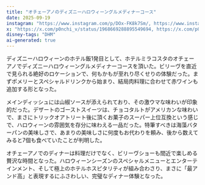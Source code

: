 ```yaml
---
title: "オチェーアノのディズニーハロウィーングルメディナーコース"
date: 2025-09-19
instagram: "https://www.instagram.com/p/DOx-FK8k7Sm/, https://www.instagram.com/p/DO0h5zrk8Ec/, https://www.instagram.com/p/DO2M5-rk-K-/"
x: "https://x.com/p0nchi_v/status/1968669288895549694, https://x.com/p0nchi_v/status/1968671374110499317, https://x.com/p0nchi_v/status/1968672758897741893, https://x.com/p0nchi_v/status/1968681440733802971"
disney-tags: "DHM"
ai-generated: true
---
```


ディズニーハロウィーンのホテル飯1発目として、ホテルミラコスタのオチェーアノでディズニーハロウィーングルメディナーコースを頂いた。ビリーヴを直近で見られる絶好のロケーションで、何もかもが至れり尽くせりの体験だった。まずポメリーとスペシャルドリンクから始まり、結局肉料理に合わせて赤ワインも追加する形となった。

メインディッシュには山椒ソースが添えられており、その激ウマな味わいが印象的だった。デザートのゴーストスイーツは、チョコタルトがアメリカンな味わいで、まさにトリックオアトリート後に頂くお菓子のスーパー上位互換という感じで、ハロウィーンの雰囲気を存分に味わえる一品だった。特筆すべきは海藻バターパンの美味しさで、あまりの美味しさに何度もお代わりを頼み、後から数えてみると7個も食べていたことが判明した。

オチェーアノでのディナーは料理だけでなく、ビリーヴショーも間近で楽しめる贅沢な時間となった。ハロウィーンシーズンのスペシャルメニューとエンターテインメント、そして極上のホテルホスピタリティが組み合わさり、まさに「最アンド高」と表現するにふさわしい、完璧なディナー体験となった。
